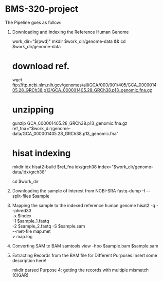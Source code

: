 # BMS-320-project
The Pipeline goes as follow:

1. Downloading and Indexing the Reference Human Genome
	
	work_dir="$(pwd)"
	mkdir $work_dir/genome-data && cd $work_dir/genome-data

	# download ref.
	wget ftp://ftp.ncbi.nlm.nih.gov/genomes/all/GCA/000/001/405/GCA_000001405.28_GRCh38.p13/GCA_000001405.28_GRCh38.p13_genomic.fna.gz

	# unzipping
	gunzip GCA_000001405.28_GRCh38.p13_genomic.fna.gz
	ref_fna="$work_dir/genome-data/GCA_000001405.28_GRCh38.p13_genomic.fna"

	# hisat indexing
	mkdir idx
	hisat2-build $ref_fna idx/grch38
	index="$work_dir/genome-data/idx/grch38"

	cd $work_dir
2. Downloading the sample of Interest from NCBI-SRA
	fastq-dump -I --split-files $sample
3. Mapping the sample to the indexed reference human genome
	hisat2 -q --phred33 \
		-x $index \
		-1 $sample_1.fastq \
		-2 $sample_2.fastq 
		-S $sample.sam \
		--met-file map.met \
		> map.log

4. Converting SAM to BAM
	samtools view -hbo $sample.bam $sample.sam 

5. Extracting Records from the BAM file for Different Purposes
	Insert some description here!

	mkdir parsed
		Purpose 4: getting the records with multiple mismatch (CIGAR)
